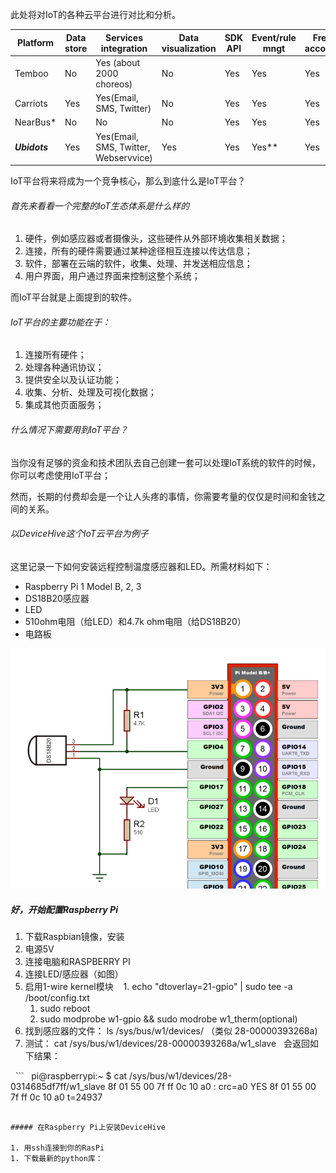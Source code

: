 此处将对IoT的各种云平台进行对比和分析。

Platform | Data store | Services integration | Data visualization | SDK API | Event/rule mngt | Free account
--- | --- | --- | --- | --- | --- | ---
Temboo | No | Yes (about 2000 choreos) | No | Yes | Yes | Yes
Carriots | Yes | Yes(Email, SMS, Twitter) | No | Yes | Yes | Yes
NearBus\*	| No	| No	| No	| Yes	| Yes	| Yes
**_Ubidots_**	| Yes	| Yes(Email, SMS, Twitter, Webservvice)	| Yes	| Yes	| Yes\*\*	| Yes

IoT平台将来将成为一个竞争核心，那么到底什么是IoT平台？

###### 首先来看看一个完整的IoT生态体系是什么样的

1. 硬件，例如感应器或者摄像头，这些硬件从外部环境收集相关数据；
1. 连接，所有的硬件需要通过某种途径相互连接以传达信息；
1. 软件，部署在云端的软件，收集、处理、并发送相应信息；
1. 用户界面，用户通过界面来控制这整个系统；

而IoT平台就是上面提到的软件。

###### IoT平台的主要功能在于：

1. 连接所有硬件；
1. 处理各种通讯协议；
1. 提供安全以及认证功能；
1. 收集、分析、处理及可视化数据；
1. 集成其他页面服务；

###### 什么情况下需要用到IoT平台？

当你没有足够的资金和技术团队去自己创建一套可以处理IoT系统的软件的时候，你可以考虑使用IoT平台；

然而，长期的付费却会是一个让人头疼的事情，你需要考量的仅仅是时间和金钱之间的关系。

###### 以DeviceHive这个IoT云平台为例子

这里记录一下如何安装远程控制温度感应器和LED。所需材料如下：

* Raspberry Pi 1 Model B, 2, 3
* DS18B20感应器
* LED
* 510ohm电阻（给LED）和4.7k ohm电阻（给DS18B20）
* 电路板

<img src="Images/80995d1-dsc.png" title="电路图" width="600px">

##### 好，开始配置Raspberry Pi

1. 下载Raspbian镜像，安装
1. 电源5V
1. 连接电脑和RASPBERRY PI
1. 连接LED/感应器（如图）
1. 启用1-wire kernel模块
    1. echo "dtoverlay=21-gpio" | sudo tee -a /boot/config.txt
    1. sudo reboot
    1. sudo modprobe w1-gpio && sudo modrobe w1_therm(optional)
1. 找到感应器的文件： ls /sys/bus/w1/devices/ （类似 28-00000393268a)
1. 测试： cat /sys/bus/w1/devices/28-00000393268a/w1_slave
   会返回如下结果：
   
   ```
   pi@raspberrypi:~ $ cat /sys/bus/w1/devices/28-0314685df7ff/w1_slave 
   8f 01 55 00 7f ff 0c 10 a0 : crc=a0 YES
   8f 01 55 00 7f ff 0c 10 a0 t=24937
   ```
   
##### 在Raspberry Pi上安装DeviceHive

1. 用ssh连接到你的RasPi
1. 下载最新的python库： 

